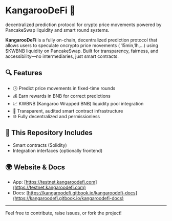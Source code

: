# KangarooDeFi 🦘
decentralized prediction protocol for crypto price movements powered by PancakeSwap liquidity and smart round systems.


**KangarooDeFi** is a fully on-chain, decentralized prediction protocol that allows users to speculate oncrypto price movements ( 15min,1h,...) using $KWBNB liquidity on PancakeSwap. Built for transparency, fairness, and accessibility—no intermediaries, just smart contracts.

## 🔍 Features

- 🕒 Predict price movements in fixed-time rounds
- 💰 Earn rewards in BNB for correct predictions
- 📈 KWBNB (Kangaroo Wrapped BNB) liquidity pool integration
- 🎯 Transparent, audited smart contract infrastructure
- 🌐 Fully decentralized and permissionless

## 📂 This Repository Includes

- Smart contracts (Solidity)
- Integration interfaces (optionally frontend)

## 🌍 Website & Docs

- App: [https://testnet.kangaroodefi.com](https://testnet.kangaroodefi.com)
- Docs: [https://kangaroodefi.gitbook.io/kangaroodefi-docs](https://kangaroodefi.gitbook.io/kangaroodefi-docs)

---

Feel free to contribute, raise issues, or fork the project!
